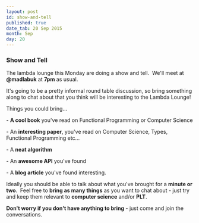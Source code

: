 ```yaml
---
layout: post
id: show-and-tell
published: true
date_tab: 20 Sep 2015
month: Sep
day: 20
---
```

<h3>Show and Tell<br></h3>
<p>The lambda lounge this Monday are doing a show and
tell.&nbsp; We'll meet at <b>@madlabuk</b> at <b>7pm</b>
as usual.<br></p>
<p>It's going to be a pretty informal round table
discussion, so bring something along to chat about that
you think will be interesting to the Lambda
Lounge!<br></p>
<p>Things you could bring...</p>
<p>- <b>A cool book</b> you've read on Functional
Programming or Computer Science</p>
<p>- An <b>interesting paper</b>, you've read on Computer
Science, Types, Functional Programming etc...</p>
<p>- A <b>neat algorithm</b><br></p>
<p>- An <b>awesome API</b> you've found</p>
<p>- A <b>blog article</b> you've found interesting.</p>
<p>Ideally you should be able to talk about what you've
brought for a <b>minute or two</b>.&nbsp; Feel free to
<b>bring as many things</b> as you want to chat about -
just try and keep them relevant to <b>computer
science</b> and/or <b>PLT</b>.&nbsp;</p>
<p><b>Don't worry if you don't have anything to bring</b>
- just come and join the conversations.<br></p>
</div>
